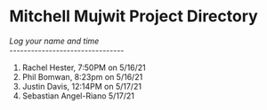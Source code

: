 # Mitchell Mujwit Project Directory

*Log your name and time*
<br>--------------------------------</br>
1. Rachel Hester, 7:50PM on 5/16/21
2. Phil Bomwan, 8:23pm on 5/16/21
3. Justin Davis, 12:14PM on 5/17/21
4. Sebastian Angel-Riano 5/17/21 